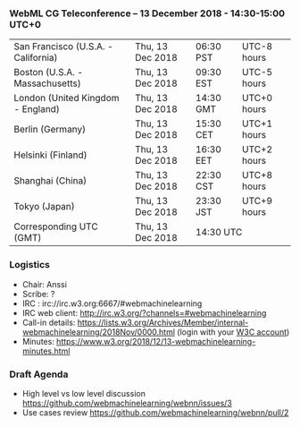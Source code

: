 ### WebML CG Teleconference – 13 December 2018 - 14:30-15:00 UTC+0

<table>
<tr><td> San Francisco (U.S.A. - California) <td> Thu, 13 Dec 2018 <td> 06:30 PST <td> UTC-8 hours
<tr><td> Boston (U.S.A. - Massachusetts) <td> Thu, 13 Dec 2018 <td> 09:30 EST <td> UTC-5 hours
<tr><td> London (United Kingdom - England) <td> Thu, 13 Dec 2018 <td> 14:30 GMT <td> UTC+0 hours
<tr><td> Berlin (Germany) <td> Thu, 13 Dec 2018 <td> 15:30 CET <td> UTC+1 hours
<tr><td> Helsinki (Finland) <td> Thu, 13 Dec 2018 <td> 16:30 EET <td> UTC+2 hours
<tr><td> Shanghai (China) <td> Thu, 13 Dec 2018 <td> 22:30 CST <td> UTC+8 hours
<tr><td> Tokyo (Japan) <td> Thu, 13 Dec 2018 <td> 23:30 JST <td> UTC+9 hours
<tr><td> Corresponding UTC (GMT) <td> Thu, 13 Dec 2018 <td colspan=2> 14:30 UTC
</table>

### Logistics

* Chair: Anssi
* Scribe: ?
* IRC : irc://irc.w3.org:6667/#webmachinelearning
* IRC web client: http://irc.w3.org/?channels=#webmachinelearning
* Call-in details: https://lists.w3.org/Archives/Member/internal-webmachinelearning/2018Nov/0000.html (login with your [W3C account](https://www.w3.org/Help/Account/))
* Minutes: https://www.w3.org/2018/12/13-webmachinelearning-minutes.html

### Draft Agenda

* High level vs low level discussion https://github.com/webmachinelearning/webnn/issues/3
* Use cases review https://github.com/webmachinelearning/webnn/pull/2
